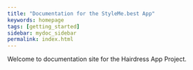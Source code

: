 ```yaml
---
title: "Documentation for the StyleMe.best App"
keywords: homepage
tags: [getting_started]
sidebar: mydoc_sidebar
permalink: index.html
---
```

Welcome to documentation site for the Hairdress App Project.